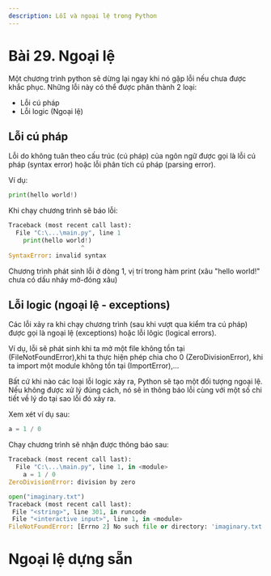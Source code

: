 ```yaml
---
description: Lỗi và ngoại lệ trong Python
---
```


# Bài 29. Ngoại lệ

Một chương trình python sẽ dừng lại ngay khi nó gặp lỗi nếu chưa được khắc phục. Những lỗi này có thể được phân thành 2 loại:

* Lỗi cú pháp 
* Lỗi logic \(Ngoại lệ\)

## Lỗi cú pháp

Lỗi do không tuân theo cấu trúc \(cú pháp\) của ngôn ngữ được gọi là lỗi cú pháp \(syntax error\) hoặc lỗi phân tích cú pháp \(parsing error\).

Ví dụ:

```python
print(hello world!)
```

Khi chạy chương trình sẽ báo lỗi:

```python
Traceback (most recent call last):
  File "C:\...\main.py", line 1
    print(hello world!)
                    ^
SyntaxError: invalid syntax
```

Chương trình phát sinh lỗi ở dòng 1, vị trí trong hàm print \(xâu "hello world!" chưa có dấu nháy mở-đóng xâu\)

## Lỗi logic \(ngoại lệ - exceptions\)

Các lỗi xảy ra khi chạy chương trình \(sau khi vượt qua kiểm tra cú pháp\) được gọi là ngoại lệ \(exceptions\) hoặc lỗi lôgic \(logical errors\).

Ví dụ, lỗi sẽ phát sinh khi ta mở một file không tồn tại \(FileNotFoundError\),khi ta thực hiện phép chia cho 0 \(ZeroDivisionError\), khi ta import một module không tồn tại \(ImportError\),...

Bất cứ khi nào các loại lỗi logic xảy ra, Python sẽ tạo một đối tượng ngoại lệ. Nếu không được xử lý đúng cách, nó sẽ in thông báo lỗi cùng với một số chi tiết về lý do tại sao lỗi đó xảy ra.

Xem xét ví dụ sau:

```python
a = 1 / 0
```

Chạy chương trình sẽ nhận được thông báo sau:

```python
Traceback (most recent call last):
  File "C:\...\main.py", line 1, in <module>
    a = 1 / 0
ZeroDivisionError: division by zero
```
```python
open("imaginary.txt")
Traceback (most recent call last):
 File "<string>", line 301, in runcode
 File "<interactive input>", line 1, in <module>
FileNotFoundError: [Errno 2] No such file or directory: 'imaginary.txt'
```
# Ngoại lệ dựng sẵn

